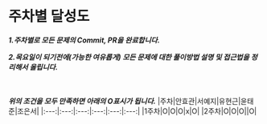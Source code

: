# 주차별 달성도

***1.주차별로 모든 문제의 Commit, PR을 완료합니다.***

***2.목요일이 되기전에(가능한 여유롭게) 모든 문제에 대한 풀이방법 설명 및 접근법을 정리해서 올립니다.***
<br><br>
<br>


***위의 조건을 모두 만족하면 아래의 O표시가 됩니다.***
|주차|안효관|서예지|유현근|윤태준|조은서|
|:---:|:---:|:---:|:---:|:---:|:---:| 
|1주차|O|O|O|x|O|
|2주차|O|O|O||O|
